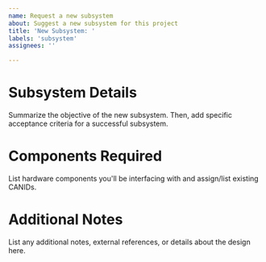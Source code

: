 ```yaml
---
name: Request a new subsystem
about: Suggest a new subsystem for this project
title: 'New Subsystem: '
labels: 'subsystem'
assignees: ''

---
```


# Subsystem Details
Summarize the objective of the new subsystem. Then, add specific acceptance criteria for a successful subsystem. 

# Components Required
List hardware components you'll be interfacing with and assign/list existing CANIDs. 

# Additional Notes
List any additional notes, external references, or details about the design here.